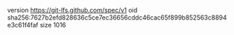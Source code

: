 version https://git-lfs.github.com/spec/v1
oid sha256:7627b2efd828636c5ce7ec36656cddc46cac65f899b852563c8894e3c61f4faf
size 1016
